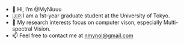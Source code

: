 - 👋 Hi, I’m @MyNiuuu
- 🇯🇵 I am a 1st-year graduate student at the University of Tokyo.
- 🌱 My research interests focus on computer vison, especially Multi-spectral Vision.
- 📫 Feel free to contact me at nmynol@gmail.com
